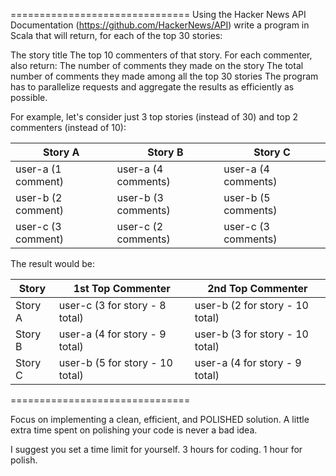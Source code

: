 ===============================
Using the Hacker News API Documentation (https://github.com/HackerNews/API) write a program in Scala that will return, for each of the top 30 stories:

The story title
The top 10 commenters of that story. For each commenter, also return:
The number of comments they made on the story
The total number of comments they made among all the top 30 stories
The program has to parallelize requests and aggregate the results as efficiently as possible.

For example, let's consider just 3 top stories (instead of 30) and top 2 commenters (instead of 10):

| Story A            | Story B             | Story C             |
|--------------------|---------------------|---------------------|
| user-a (1 comment) | user-a (4 comments) | user-a (4 comments) |
| user-b (2 comment) | user-b (3 comments) | user-b (5 comments) |
| user-c (3 comment) | user-c (2 comments) | user-c (3 comments) |

The result would be:

| Story   | 1st Top Commenter               | 2nd Top Commenter               |
|---------|---------------------------------|---------------------------------|
| Story A | user-c (3 for story - 8 total)  | user-b (2 for story - 10 total) |
| Story B | user-a (4 for story - 9 total)  | user-b (3 for story - 10 total) |
| Story C | user-b (5 for story - 10 total) | user-a (4 for story - 9 total)  |

===============================

Focus on implementing a clean, efficient, and POLISHED solution. A little extra time spent on polishing your code is never a bad idea.

I suggest you set a time limit for yourself. 3 hours for coding. 1 hour for polish.
